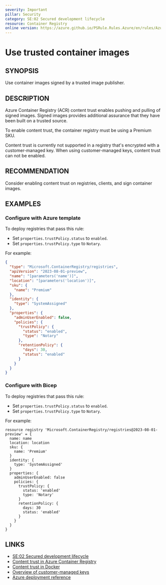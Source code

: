 ```yaml
---
severity: Important
pillar: Security
category: SE:02 Secured development lifecycle
resource: Container Registry
online version: https://azure.github.io/PSRule.Rules.Azure/en/rules/Azure.ACR.ContentTrust/
---
```


# Use trusted container images

## SYNOPSIS

Use container images signed by a trusted image publisher.

## DESCRIPTION

Azure Container Registry (ACR) content trust enables pushing and pulling of signed images.
Signed images provides additional assurance that they have been built on a trusted source.

To enable content trust, the container registry must be using a Premium SKU.

Content trust is currently not supported in a registry that's encrypted with a customer-managed key.
When using customer-managed keys, content trust can not be enabled.

## RECOMMENDATION

Consider enabling content trust on registries, clients, and sign container images.

## EXAMPLES

### Configure with Azure template

To deploy registries that pass this rule:

- Set `properties.trustPolicy.status` to `enabled`.
- Set `properties.trustPolicy.type` to `Notary`.

For example:

```json
{
  "type": "Microsoft.ContainerRegistry/registries",
  "apiVersion": "2023-08-01-preview",
  "name": "[parameters('name')]",
  "location": "[parameters('location')]",
  "sku": {
    "name": "Premium"
  },
  "identity": {
    "type": "SystemAssigned"
  },
  "properties": {
    "adminUserEnabled": false,
    "policies": {
      "trustPolicy": {
        "status": "enabled",
        "type": "Notary"
      },
      "retentionPolicy": {
        "days": 30,
        "status": "enabled"
      }
    }
  }
}
```

### Configure with Bicep

To deploy registries that pass this rule:

- Set `properties.trustPolicy.status` to `enabled`.
- Set `properties.trustPolicy.type` to `Notary`.

For example:

```bicep
resource registry 'Microsoft.ContainerRegistry/registries@2023-08-01-preview' = {
  name: name
  location: location
  sku: {
    name: 'Premium'
  }
  identity: {
    type: 'SystemAssigned'
  }
  properties: {
    adminUserEnabled: false
    policies: {
      trustPolicy: {
        status: 'enabled'
        type: 'Notary'
      }
      retentionPolicy: {
        days: 30
        status: 'enabled'
      }
    }
  }
}
```

<!-- external:avm avm/res/container-registry/registry trustPolicyStatus -->

## LINKS

- [SE:02 Secured development lifecycle](https://learn.microsoft.com/azure/well-architected/security/secure-development-lifecycle)
- [Content trust in Azure Container Registry](https://learn.microsoft.com/azure/container-registry/container-registry-content-trust)
- [Content trust in Docker](https://docs.docker.com/engine/security/trust/content_trust/)
- [Overview of customer-managed keys](https://learn.microsoft.com/azure/container-registry/tutorial-customer-managed-keys#before-you-enable-a-customer-managed-key)
- [Azure deployment reference](https://learn.microsoft.com/azure/templates/microsoft.containerregistry/registries)

